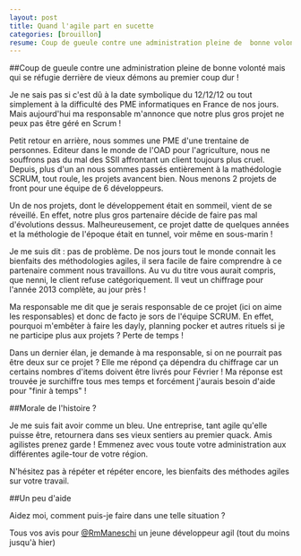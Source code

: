 ```yaml
---
layout: post
title: Quand l'agile part en sucette
categories: [brouillon]
resume: Coup de gueule contre une administration pleine de  bonne volonté mais qui se réfugie derrière de vieux démons au premier coup dur !
---
```

##Coup de gueule contre une administration pleine de  bonne volonté mais qui se réfugie derrière de vieux démons au premier coup dur !

Je ne sais pas si c'est dû à la date symbolique du 12/12/12 ou tout simplement à la difficulté des PME informatiques en France de nos jours. Mais aujourd'hui ma responsable m'annonce que notre plus gros projet ne peux pas être géré en Scrum !

Petit retour en arrière, nous sommes une PME d'une trentaine de personnes. Editeur dans le monde de l'OAD pour l'agriculture, nous ne souffrons pas du mal des SSII affrontant un client toujours plus cruel. Depuis, plus d'un an nous sommes passés entièrement à la mathédologie SCRUM, tout roule, les projets avancent bien. Nous menons 2 projets de front pour une équipe de 6 développeurs.

Un de nos projets, dont le développement était en sommeil, vient de se réveillé. En effet, notre plus gros partenaire décide de faire pas mal d'évolutions dessus. Malheureusement, ce projet datte de quelques années et la méthologie de l'époque était en tunnel, voir même en sous-marin !

Je me suis dit : pas de problème. De nos jours tout le monde connait les bienfaits des méthodologies agiles, il sera facile de faire comprendre à ce partenaire comment nous travaillons. Au vu du titre vous aurait compris, que nenni, le client refuse catégoriquement. Il veut un chiffrage pour l'année 2013 complète, au jour près !

Ma responsable me dit que je serais responsable de ce projet (ici on aime les responsables) et donc de facto je sors de l'équipe SCRUM. En effet, pourquoi m'embêter à faire les dayly, planning pocker et autres rituels si je ne participe plus aux projets ? Perte de temps !

Dans un dernier élan, je demande à ma responsable, si on ne pourrait pas être deux sur ce projet ? Elle me répond ça dépendra du chiffrage car un certains nombres d'items doivent être livrés pour Février ! Ma réponse est trouvée je surchiffre tous mes temps et forcément j'aurais besoin d'aide pour "finir à temps" !

##Morale de l'histoire ?

Je me suis fait avoir comme un bleu. Une entreprise, tant agile qu'elle puisse être, retournera dans ses vieux sentiers au premier quack. Amis agilistes prenez garde ! Emmenez avec vous toute votre administration aux différentes agile-tour de votre région.

N'hésitez pas à répéter et répéter encore, les bienfaits des méthodes agiles sur votre travail.

##Un peu d'aide

Aidez moi, comment puis-je faire dans une telle situation ?

Tous vos avis pour <a href="https://twitter.com/RmManeschi" target="_blank">@RmManeschi</a> un jeune développeur agil (tout du moins jusqu'à hier)
